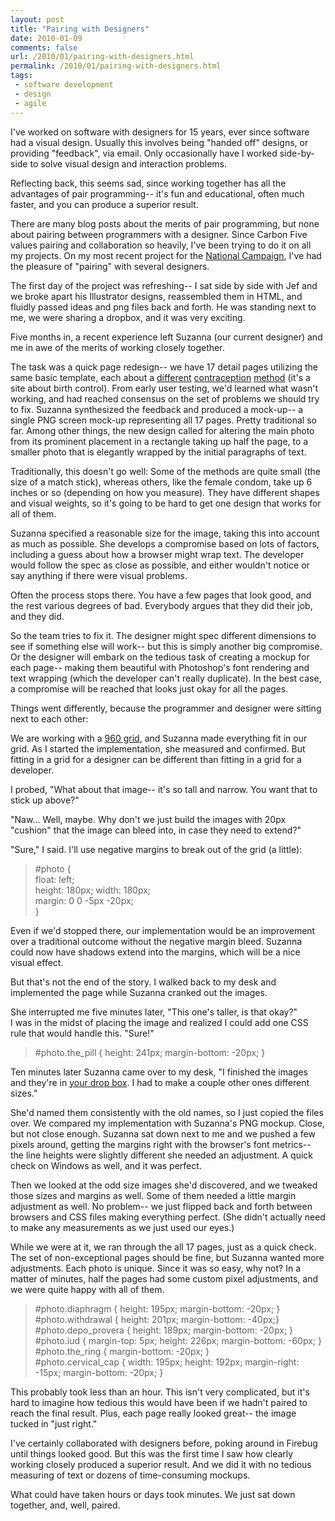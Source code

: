 ```yaml
---
layout: post
title: "Pairing with Designers"
date: 2010-01-09
comments: false
url: /2010/01/pairing-with-designers.html
permalink: /2010/01/pairing-with-designers.html
tags:
 - software development
 - design
 - agile
---
```


I've worked on software with designers for 15 years, ever since software had a visual design. Usually this involves being "handed off" designs, or providing "feedback", via email. Only occasionally have I worked side-by-side to solve visual design and interaction problems.  
  
Reflecting back, this seems sad, since working together has all the advantages of pair programming-- it's fun and educational,  often much faster, and you can produce a superior result. 
  
There are many blog posts about the merits of pair programming, but none about pairing between programmers with a designer.  Since Carbon Five values pairing and collaboration so heavily, I've been trying to do it on all my projects. On my most recent project for the [National Campaign](http://thenc.org/), I've had the pleasure of "pairing" with several designers.  
  
The first day of the project was refreshing-- I sat side by side with Jef and we broke apart his Illustrator designs, reassembled them in HTML, and fluidly passed ideas and png files back and forth. He was standing next to me, we were sharing a dropbox, and it was very exciting.  
  
Five months in, a recent experience left Suzanna (our current designer) and me in awe of the merits of working closely together.  

  

The task was a quick page redesign-- we have 17 detail pages utilizing the same basic template, each about a [different](http://bedsider.org/methods/the_pill) [contraception](http://bedsider.org/methods/the_ring) [method](http://bedsider.org/methods/male_condom) (it's a site about birth control). From early user testing, we'd learned what wasn't working, and had reached consensus on the set of problems we should try to fix. Suzanna synthesized the feedback and produced a mock-up-- a single PNG screen mock-up representing all 17 pages. Pretty traditional so far. Among other things, the new design called for altering the main photo from its prominent placement in a rectangle taking up half the page, to a smaller photo that is elegantly wrapped by the initial paragraphs of text.  
  
Traditionally, this doesn't go well: Some of the methods are quite small (the size of a match stick), whereas others, like the female condom, take up 6 inches or so (depending on how you measure). They have different shapes and visual weights, so it's going to be hard to get one design that works for all of them.  
  
Suzanna specified a reasonable size for the image, taking this into account as much as possible. She develops a compromise based on lots of factors, including a  guess about how a browser might wrap text. The developer would follow the spec as close as possible, and either wouldn't notice or say anything if there were visual problems.  
  
Often the process stops there. You have a few pages that look good, and the rest various degrees of bad. Everybody argues that they did their job, and they did.  
  
So the team tries to fix it. The designer might spec different dimensions to see if something else will work-- but this is simply another big compromise. Or the designer will embark on the tedious task of creating a mockup for each page-- making them beautiful with Photoshop's font rendering and text wrapping (which the developer can't really duplicate). In the best case, a compromise will be reached that looks just okay for all the pages.  
  
Things went differently, because the programmer and designer were sitting next to each other:  
  
We are working with a [960 grid](http://960.gs/), and Suzanna made everything fit in our grid. As I started the implementation, she measured and confirmed. But fitting in a grid for a designer can be different than fitting in a grid for a developer.  
  
I probed, "What about that image-- it's so tall and narrow. You want that to stick up above?"  
  
"Naw... Well, maybe. Why don't we just build the images with 20px "cushion" that the image can bleed into, in case they need to extend?"  
  
"Sure," I said.  I'll use negative margins to break out of the grid (a little):  

> #photo {  
>   float: left;  
>   height: 180px; width: 180px;  
>   margin: 0 0 -5px -20px;  
> }

Even if we'd stopped there, our implementation would be an improvement over a traditional outcome without the negative margin bleed. Suzanna could now have shadows extend into the margins, which will be a nice visual effect.  
  
But that's not the end of the story. I walked back to my desk and implemented the page while Suzanna cranked out the images.  
  
She interrupted me five minutes later, "This one's taller, is that okay?"  
I was in the midst of placing the image and realized I could add one CSS rule that would handle this. "Sure!"  

> #photo.the\_pill { height: 241px; margin-bottom: -20px; }

Ten minutes later Suzanna came over to my desk, "I finished the images and they're in [your drop box](https://www.dropbox.com/). I had to make a couple other ones different sizes."  
  
She'd named them consistently with the old names, so I just copied the files over. We compared my implementation with Suzanna's PNG mockup. Close, but not close enough. Suzanna sat down next to me and we pushed a few pixels around, getting the margins right with the browser's font metrics-- the line heights were slightly different she needed an adjustment. A quick check on Windows as well, and it was perfect.  
  
Then we looked at the odd size images she'd discovered, and we tweaked those sizes and margins as well. Some of them needed a little margin adjustment as well. No problem-- we just flipped back and forth between browsers and CSS files making everything perfect. (She didn't actually need to make any measurements as we just used our eyes.)  
  
While we were at it, we ran through the all 17 pages, just as a quick check. The set of non-exceptional pages should be fine, but Suzanna wanted more adjustments. Each photo is unique. Since it was so easy, why not? In a matter of minutes, half the pages had some custom pixel adjustments, and we were quite happy with all of them.  

> #photo.diaphragm { height: 195px; margin-bottom: -20px; }  
> #photo.withdrawal { height: 201px; margin-bottom: -40px;}  
> #photo.depo\_provera { height: 189px; margin-bottom: -20px; }  
> #photo.iud { margin-top: 5px; height: 226px; margin-bottom: -60px; }  
> #photo.the\_ring { margin-bottom: -20px; }   
> #photo.cervical\_cap { width: 195px; height: 192px; margin-right: -15px; margin-bottom: -20px; }

This probably took less than an hour. This isn't very complicated, but it's hard to imagine how tedious this would have been if we hadn't paired to reach the final result. Plus, each page really looked great-- the image tucked in "just right."  
  
I've certainly collaborated with designers before, poking around in Firebug until things looked good. But this was the first time I saw how clearly working closely produced a superior result. And we did it with no tedious measuring of text or dozens of time-consuming mockups.  
  
What could have taken hours or days took minutes. We just sat down together, and, well, paired. 
